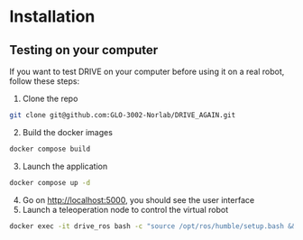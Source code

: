 # Installation

## Testing on your computer

If you want to test DRIVE on your computer before using it on a real robot, follow these steps:

1. Clone the repo

```bash
git clone git@github.com:GLO-3002-Norlab/DRIVE_AGAIN.git
```

2. Build the docker images

```bash
docker compose build
```

3. Launch the application

```bash
docker compose up -d
```

4. Go on [http://localhost:5000](http://localhost:5000), you should see the user interface
5. Launch a teleoperation node to control the virtual robot

```bash
docker exec -it drive_ros bash -c "source /opt/ros/humble/setup.bash && ros2 run teleop_twist_keyboard teleop_twist_keyboard"
```
